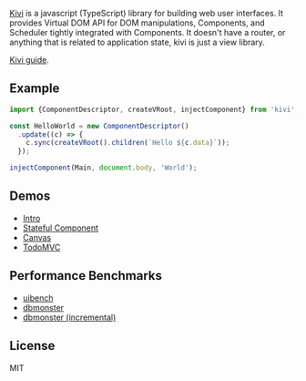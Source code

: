 [Kivi](http://github.com/localvoid/kivi) is a javascript (TypeScript) library
for building web user interfaces. It provides Virtual DOM API for DOM
manipulations, Components, and Scheduler tightly integrated with Components. It
doesn't have a router, or anything that is related to application state, kivi
is just a view library.

[Kivi guide](http://localvoid.github.io/kivi/).

## Example

```js
import {ComponentDescriptor, createVRoot, injectComponent} from 'kivi';

const HelloWorld = new ComponentDescriptor()
  .update((c) => {
    c.sync(createVRoot().children(`Hello ${c.data}`));
  });

injectComponent(Main, document.body, 'World');
```

## Demos

- [Intro](https://github.com/localvoid/kivi/tree/master/examples/intro)
- [Stateful Component](https://github.com/localvoid/kivi/tree/master/examples/stateful_component)
- [Canvas](https://github.com/localvoid/kivi/tree/master/examples/canvas)
- [TodoMVC](https://github.com/localvoid/kivi-todomvc/)

## Performance Benchmarks

- [uibench](https://localvoid.github.io/uibench/)
- [dbmonster](https://localvoid.github.io/kivi-dbmonster/)
- [dbmonster (incremental)](https://localvoid.github.io/kivi-dbmonster/?incremental=5)

## License

MIT